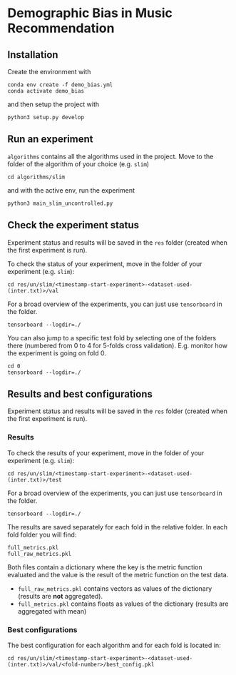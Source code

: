 # Demographic Bias in Music Recommendation

## Installation

Create the environment with

~~~
conda env create -f demo_bias.yml
conda activate demo_bias
~~~

and then setup the project with
~~~
python3 setup.py develop
~~~

## Run an experiment
`algorithms` contains all the algorithms used in the project. Move to the folder of the algorithm of your choice (e.g. `slim`)
~~~
cd algorithms/slim
~~~
and with the active env, run the experiment
~~~
python3 main_slim_uncontrolled.py
~~~

## Check the experiment status
Experiment status and results will be saved in the `res` folder (created when the first experiment is run).
 
To check the status of your experiment, move in the folder of your experiment (e.g. `slim`):
~~~
cd res/un/slim/<timestamp-start-experiment>-<dataset-used-(inter.txt)>/val
~~~

For a broad overview of the experiments, you can just use `tensorboard` in the folder.
~~~
tensorboard --logdir=./
~~~
You can also jump to a specific test fold by selecting one of the folders there (numbered from 0 to 4 for 5-folds cross validation).
E.g. monitor how the experiment is going on fold 0.
~~~
cd 0
tensorboard --logdir=./
~~~

## Results and best configurations
Experiment status and results will be saved in the `res` folder (created when the first experiment is run).

### Results
To check the results of your experiment, move in the folder of your experiment (e.g. `slim`):
~~~
cd res/un/slim/<timestamp-start-experiment>-<dataset-used-(inter.txt)>/test
~~~
For a broad overview of the experiments, you can just use `tensorboard` in the folder.
~~~
tensorboard --logdir=./
~~~

The results are saved separately for each fold in the relative folder.
In each fold folder you will find:
~~~
full_metrics.pkl
full_raw_metrics.pkl
~~~
Both files contain a dictionary where the key is the metric function evaluated and the value is the result of the metric function on the test data.
- `full_raw_metrics.pkl` contains vectors as values of the dictionary (results are **not** aggregated).
- `full_metrics.pkl` contains floats as values of the dictionary (results are aggregated with mean)

### Best configurations
The best configuration for each algorithm and for each fold is located in:
~~~
cd res/un/slim/<timestamp-start-experiment>-<dataset-used-(inter.txt)>/val/<fold-number>/best_config.pkl
~~~